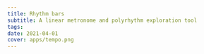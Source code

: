 ```yaml
---
title: Rhythm bars
subtitle: A linear metronome and polyrhythm exploration tool
tags: 
date: 2021-04-01
cover: apps/tempo.png
---
```


<client-only >
  <metronome-bars />
</client-only >